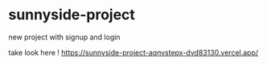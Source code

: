 # sunnyside-project
new project with signup and login

take look here ! https://sunnyside-project-aqnvstepx-dvd83130.vercel.app/
